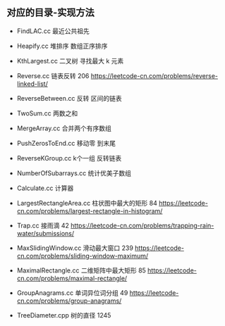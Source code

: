 ## 对应的目录-实现方法

- FindLAC.cc 最近公共祖先

- Heapify.cc 堆排序 数组正序排序

- KthLargest.cc 二叉树 寻找最大 k 元素

- Reverse.cc 链表反转 206 https://leetcode-cn.com/problems/reverse-linked-list/

- ReverseBetween.cc 反转 区间的链表
 
- TwoSum.cc 两数之和

- MergeArray.cc 合并两个有序数组

- PushZerosToEnd.cc 移动零 到末尾

- ReverseKGroup.cc k个一组 反转链表

- NumberOfSubarrays.cc 统计优美子数组

- Calculate.cc 计算器

- LargestRectangleArea.cc 柱状图中最大的矩形 84 https://leetcode-cn.com/problems/largest-rectangle-in-histogram/

- Trap.cc 接雨滴 42 https://leetcode-cn.com/problems/trapping-rain-water/submissions/

- MaxSlidingWindow.cc 滑动最大窗口 239 https://leetcode-cn.com/problems/sliding-window-maximum/

- MaximalRectangle.cc 二维矩阵中最大矩形 85 https://leetcode-cn.com/problems/maximal-rectangle/

- GroupAnagrams.cc 单词异位词分组 49 https://leetcode-cn.com/problems/group-anagrams/

- TreeDiameter.cpp 树的直径 1245